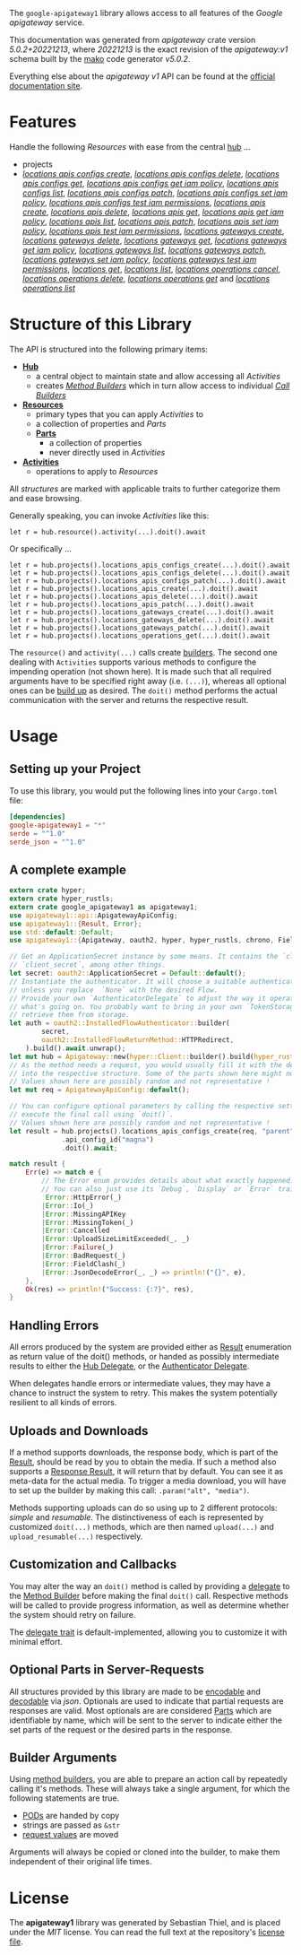 <!---
DO NOT EDIT !
This file was generated automatically from 'src/generator/templates/api/README.md.mako'
DO NOT EDIT !
-->
The `google-apigateway1` library allows access to all features of the *Google apigateway* service.

This documentation was generated from *apigateway* crate version *5.0.2+20221213*, where *20221213* is the exact revision of the *apigateway:v1* schema built by the [mako](http://www.makotemplates.org/) code generator *v5.0.2*.

Everything else about the *apigateway* *v1* API can be found at the
[official documentation site](https://cloud.google.com/api-gateway/docs).
# Features

Handle the following *Resources* with ease from the central [hub](https://docs.rs/google-apigateway1/5.0.2+20221213/google_apigateway1/Apigateway) ... 

* projects
 * [*locations apis configs create*](https://docs.rs/google-apigateway1/5.0.2+20221213/google_apigateway1/api::ProjectLocationApiConfigCreateCall), [*locations apis configs delete*](https://docs.rs/google-apigateway1/5.0.2+20221213/google_apigateway1/api::ProjectLocationApiConfigDeleteCall), [*locations apis configs get*](https://docs.rs/google-apigateway1/5.0.2+20221213/google_apigateway1/api::ProjectLocationApiConfigGetCall), [*locations apis configs get iam policy*](https://docs.rs/google-apigateway1/5.0.2+20221213/google_apigateway1/api::ProjectLocationApiConfigGetIamPolicyCall), [*locations apis configs list*](https://docs.rs/google-apigateway1/5.0.2+20221213/google_apigateway1/api::ProjectLocationApiConfigListCall), [*locations apis configs patch*](https://docs.rs/google-apigateway1/5.0.2+20221213/google_apigateway1/api::ProjectLocationApiConfigPatchCall), [*locations apis configs set iam policy*](https://docs.rs/google-apigateway1/5.0.2+20221213/google_apigateway1/api::ProjectLocationApiConfigSetIamPolicyCall), [*locations apis configs test iam permissions*](https://docs.rs/google-apigateway1/5.0.2+20221213/google_apigateway1/api::ProjectLocationApiConfigTestIamPermissionCall), [*locations apis create*](https://docs.rs/google-apigateway1/5.0.2+20221213/google_apigateway1/api::ProjectLocationApiCreateCall), [*locations apis delete*](https://docs.rs/google-apigateway1/5.0.2+20221213/google_apigateway1/api::ProjectLocationApiDeleteCall), [*locations apis get*](https://docs.rs/google-apigateway1/5.0.2+20221213/google_apigateway1/api::ProjectLocationApiGetCall), [*locations apis get iam policy*](https://docs.rs/google-apigateway1/5.0.2+20221213/google_apigateway1/api::ProjectLocationApiGetIamPolicyCall), [*locations apis list*](https://docs.rs/google-apigateway1/5.0.2+20221213/google_apigateway1/api::ProjectLocationApiListCall), [*locations apis patch*](https://docs.rs/google-apigateway1/5.0.2+20221213/google_apigateway1/api::ProjectLocationApiPatchCall), [*locations apis set iam policy*](https://docs.rs/google-apigateway1/5.0.2+20221213/google_apigateway1/api::ProjectLocationApiSetIamPolicyCall), [*locations apis test iam permissions*](https://docs.rs/google-apigateway1/5.0.2+20221213/google_apigateway1/api::ProjectLocationApiTestIamPermissionCall), [*locations gateways create*](https://docs.rs/google-apigateway1/5.0.2+20221213/google_apigateway1/api::ProjectLocationGatewayCreateCall), [*locations gateways delete*](https://docs.rs/google-apigateway1/5.0.2+20221213/google_apigateway1/api::ProjectLocationGatewayDeleteCall), [*locations gateways get*](https://docs.rs/google-apigateway1/5.0.2+20221213/google_apigateway1/api::ProjectLocationGatewayGetCall), [*locations gateways get iam policy*](https://docs.rs/google-apigateway1/5.0.2+20221213/google_apigateway1/api::ProjectLocationGatewayGetIamPolicyCall), [*locations gateways list*](https://docs.rs/google-apigateway1/5.0.2+20221213/google_apigateway1/api::ProjectLocationGatewayListCall), [*locations gateways patch*](https://docs.rs/google-apigateway1/5.0.2+20221213/google_apigateway1/api::ProjectLocationGatewayPatchCall), [*locations gateways set iam policy*](https://docs.rs/google-apigateway1/5.0.2+20221213/google_apigateway1/api::ProjectLocationGatewaySetIamPolicyCall), [*locations gateways test iam permissions*](https://docs.rs/google-apigateway1/5.0.2+20221213/google_apigateway1/api::ProjectLocationGatewayTestIamPermissionCall), [*locations get*](https://docs.rs/google-apigateway1/5.0.2+20221213/google_apigateway1/api::ProjectLocationGetCall), [*locations list*](https://docs.rs/google-apigateway1/5.0.2+20221213/google_apigateway1/api::ProjectLocationListCall), [*locations operations cancel*](https://docs.rs/google-apigateway1/5.0.2+20221213/google_apigateway1/api::ProjectLocationOperationCancelCall), [*locations operations delete*](https://docs.rs/google-apigateway1/5.0.2+20221213/google_apigateway1/api::ProjectLocationOperationDeleteCall), [*locations operations get*](https://docs.rs/google-apigateway1/5.0.2+20221213/google_apigateway1/api::ProjectLocationOperationGetCall) and [*locations operations list*](https://docs.rs/google-apigateway1/5.0.2+20221213/google_apigateway1/api::ProjectLocationOperationListCall)




# Structure of this Library

The API is structured into the following primary items:

* **[Hub](https://docs.rs/google-apigateway1/5.0.2+20221213/google_apigateway1/Apigateway)**
    * a central object to maintain state and allow accessing all *Activities*
    * creates [*Method Builders*](https://docs.rs/google-apigateway1/5.0.2+20221213/google_apigateway1/client::MethodsBuilder) which in turn
      allow access to individual [*Call Builders*](https://docs.rs/google-apigateway1/5.0.2+20221213/google_apigateway1/client::CallBuilder)
* **[Resources](https://docs.rs/google-apigateway1/5.0.2+20221213/google_apigateway1/client::Resource)**
    * primary types that you can apply *Activities* to
    * a collection of properties and *Parts*
    * **[Parts](https://docs.rs/google-apigateway1/5.0.2+20221213/google_apigateway1/client::Part)**
        * a collection of properties
        * never directly used in *Activities*
* **[Activities](https://docs.rs/google-apigateway1/5.0.2+20221213/google_apigateway1/client::CallBuilder)**
    * operations to apply to *Resources*

All *structures* are marked with applicable traits to further categorize them and ease browsing.

Generally speaking, you can invoke *Activities* like this:

```Rust,ignore
let r = hub.resource().activity(...).doit().await
```

Or specifically ...

```ignore
let r = hub.projects().locations_apis_configs_create(...).doit().await
let r = hub.projects().locations_apis_configs_delete(...).doit().await
let r = hub.projects().locations_apis_configs_patch(...).doit().await
let r = hub.projects().locations_apis_create(...).doit().await
let r = hub.projects().locations_apis_delete(...).doit().await
let r = hub.projects().locations_apis_patch(...).doit().await
let r = hub.projects().locations_gateways_create(...).doit().await
let r = hub.projects().locations_gateways_delete(...).doit().await
let r = hub.projects().locations_gateways_patch(...).doit().await
let r = hub.projects().locations_operations_get(...).doit().await
```

The `resource()` and `activity(...)` calls create [builders][builder-pattern]. The second one dealing with `Activities` 
supports various methods to configure the impending operation (not shown here). It is made such that all required arguments have to be 
specified right away (i.e. `(...)`), whereas all optional ones can be [build up][builder-pattern] as desired.
The `doit()` method performs the actual communication with the server and returns the respective result.

# Usage

## Setting up your Project

To use this library, you would put the following lines into your `Cargo.toml` file:

```toml
[dependencies]
google-apigateway1 = "*"
serde = "^1.0"
serde_json = "^1.0"
```

## A complete example

```Rust
extern crate hyper;
extern crate hyper_rustls;
extern crate google_apigateway1 as apigateway1;
use apigateway1::api::ApigatewayApiConfig;
use apigateway1::{Result, Error};
use std::default::Default;
use apigateway1::{Apigateway, oauth2, hyper, hyper_rustls, chrono, FieldMask};

// Get an ApplicationSecret instance by some means. It contains the `client_id` and 
// `client_secret`, among other things.
let secret: oauth2::ApplicationSecret = Default::default();
// Instantiate the authenticator. It will choose a suitable authentication flow for you, 
// unless you replace  `None` with the desired Flow.
// Provide your own `AuthenticatorDelegate` to adjust the way it operates and get feedback about 
// what's going on. You probably want to bring in your own `TokenStorage` to persist tokens and
// retrieve them from storage.
let auth = oauth2::InstalledFlowAuthenticator::builder(
        secret,
        oauth2::InstalledFlowReturnMethod::HTTPRedirect,
    ).build().await.unwrap();
let mut hub = Apigateway::new(hyper::Client::builder().build(hyper_rustls::HttpsConnectorBuilder::new().with_native_roots().https_or_http().enable_http1().enable_http2().build()), auth);
// As the method needs a request, you would usually fill it with the desired information
// into the respective structure. Some of the parts shown here might not be applicable !
// Values shown here are possibly random and not representative !
let mut req = ApigatewayApiConfig::default();

// You can configure optional parameters by calling the respective setters at will, and
// execute the final call using `doit()`.
// Values shown here are possibly random and not representative !
let result = hub.projects().locations_apis_configs_create(req, "parent")
             .api_config_id("magna")
             .doit().await;

match result {
    Err(e) => match e {
        // The Error enum provides details about what exactly happened.
        // You can also just use its `Debug`, `Display` or `Error` traits
         Error::HttpError(_)
        |Error::Io(_)
        |Error::MissingAPIKey
        |Error::MissingToken(_)
        |Error::Cancelled
        |Error::UploadSizeLimitExceeded(_, _)
        |Error::Failure(_)
        |Error::BadRequest(_)
        |Error::FieldClash(_)
        |Error::JsonDecodeError(_, _) => println!("{}", e),
    },
    Ok(res) => println!("Success: {:?}", res),
}

```
## Handling Errors

All errors produced by the system are provided either as [Result](https://docs.rs/google-apigateway1/5.0.2+20221213/google_apigateway1/client::Result) enumeration as return value of
the doit() methods, or handed as possibly intermediate results to either the 
[Hub Delegate](https://docs.rs/google-apigateway1/5.0.2+20221213/google_apigateway1/client::Delegate), or the [Authenticator Delegate](https://docs.rs/yup-oauth2/*/yup_oauth2/trait.AuthenticatorDelegate.html).

When delegates handle errors or intermediate values, they may have a chance to instruct the system to retry. This 
makes the system potentially resilient to all kinds of errors.

## Uploads and Downloads
If a method supports downloads, the response body, which is part of the [Result](https://docs.rs/google-apigateway1/5.0.2+20221213/google_apigateway1/client::Result), should be
read by you to obtain the media.
If such a method also supports a [Response Result](https://docs.rs/google-apigateway1/5.0.2+20221213/google_apigateway1/client::ResponseResult), it will return that by default.
You can see it as meta-data for the actual media. To trigger a media download, you will have to set up the builder by making
this call: `.param("alt", "media")`.

Methods supporting uploads can do so using up to 2 different protocols: 
*simple* and *resumable*. The distinctiveness of each is represented by customized 
`doit(...)` methods, which are then named `upload(...)` and `upload_resumable(...)` respectively.

## Customization and Callbacks

You may alter the way an `doit()` method is called by providing a [delegate](https://docs.rs/google-apigateway1/5.0.2+20221213/google_apigateway1/client::Delegate) to the 
[Method Builder](https://docs.rs/google-apigateway1/5.0.2+20221213/google_apigateway1/client::CallBuilder) before making the final `doit()` call. 
Respective methods will be called to provide progress information, as well as determine whether the system should 
retry on failure.

The [delegate trait](https://docs.rs/google-apigateway1/5.0.2+20221213/google_apigateway1/client::Delegate) is default-implemented, allowing you to customize it with minimal effort.

## Optional Parts in Server-Requests

All structures provided by this library are made to be [encodable](https://docs.rs/google-apigateway1/5.0.2+20221213/google_apigateway1/client::RequestValue) and 
[decodable](https://docs.rs/google-apigateway1/5.0.2+20221213/google_apigateway1/client::ResponseResult) via *json*. Optionals are used to indicate that partial requests are responses 
are valid.
Most optionals are are considered [Parts](https://docs.rs/google-apigateway1/5.0.2+20221213/google_apigateway1/client::Part) which are identifiable by name, which will be sent to 
the server to indicate either the set parts of the request or the desired parts in the response.

## Builder Arguments

Using [method builders](https://docs.rs/google-apigateway1/5.0.2+20221213/google_apigateway1/client::CallBuilder), you are able to prepare an action call by repeatedly calling it's methods.
These will always take a single argument, for which the following statements are true.

* [PODs][wiki-pod] are handed by copy
* strings are passed as `&str`
* [request values](https://docs.rs/google-apigateway1/5.0.2+20221213/google_apigateway1/client::RequestValue) are moved

Arguments will always be copied or cloned into the builder, to make them independent of their original life times.

[wiki-pod]: http://en.wikipedia.org/wiki/Plain_old_data_structure
[builder-pattern]: http://en.wikipedia.org/wiki/Builder_pattern
[google-go-api]: https://github.com/google/google-api-go-client

# License
The **apigateway1** library was generated by Sebastian Thiel, and is placed 
under the *MIT* license.
You can read the full text at the repository's [license file][repo-license].

[repo-license]: https://github.com/Byron/google-apis-rsblob/main/LICENSE.md

